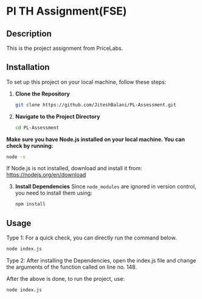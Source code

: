 # Pl TH Assignment(FSE)

## Description
This is the project assignment from PriceLabs.

## Installation

To set up this project on your local machine, follow these steps:



1. **Clone the Repository**
   ```sh
   git clone https://github.com/JiteshBalani/PL-Assessment.git
   ```

2. **Navigate to the Project Directory**
   ```sh
   cd PL-Assessment
   ```

**Make sure you have Node.js installed on your local machine. You can check by running:**
   ```sh
   node -v
   ```
If Node.js is not installed, download and install it from: https://nodejs.org/en/download

3. **Install Dependencies**
   Since `node_modules` are ignored in version control, you need to install them using:
   ```sh
   npm install
   ```

## Usage

Type 1: For a quick check, you can directly run the command below. 

   ```sh
   node index.js
   ```


Type 2: After installing the Dependencies, open the index.js file and change the arguments of the function called on line no. 148.


After the above is done, to run the project, use:
   ```sh
   node index.js
   ```
  

